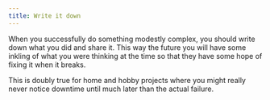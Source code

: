 ```yaml
---
title: Write it down
---
```

When you successfully do something modestly complex,
you should write down what you did and share it.
This way the future you will have some inkling of what you
were thinking at the time so that they have some hope of fixing it when it breaks.

This is doubly true for home and hobby projects where
you might really never notice downtime until much later
than the actual failure.
